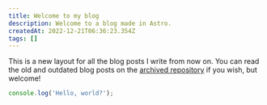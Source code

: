 ```yaml
---
title: Welcome to my blog
description: Welcome to a blog made in Astro.
createdAt: 2022-12-21T06:36:23.354Z
tags: []
---
```


This is a new layout for all the blog posts I write from now on. You can read the old and outdated blog posts on the [archived repository](https://github.com/AugustArchive/blog/tree/master/content) if you wish, but welcome!

```js
console.log('Hello, world?');
```
